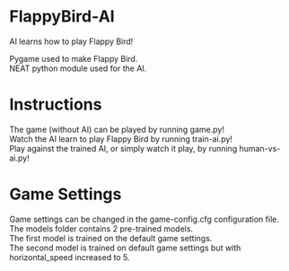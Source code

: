 # FlappyBird-AI
AI learns how to play Flappy Bird!  

Pygame used to make Flappy Bird.  
NEAT python module used for the AI.  

# Instructions
The game (without AI) can be played by running game.py!   
Watch the AI learn to play Flappy Bird by running train-ai.py!  
Play against the trained AI, or simply watch it play, by running human-vs-ai.py!

# Game Settings
Game settings can be changed in the game-config.cfg configuration file. 
The models folder contains 2 pre-trained models.  
The first model is trained on the default game settings.  
The second model is trained on default game settings but with horizontal_speed increased to 5.
